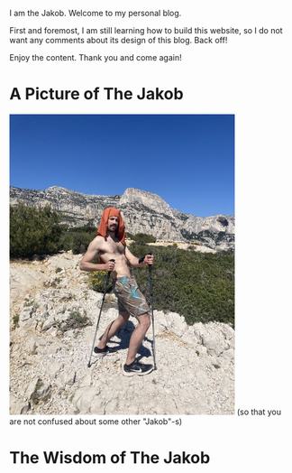 I am the Jakob. Welcome to my personal blog. 

First and foremost, I am still learning how to build this website, so I do not want any comments about its design of this blog. Back off!

Enjoy the content. Thank you and come again! 

# A Picture of The Jakob
<img src="./signal-2023-05-02-205022.jpeg" width="400">
(so that you are not confused about some other "Jakob"-s)

# The Wisdom of The Jakob
